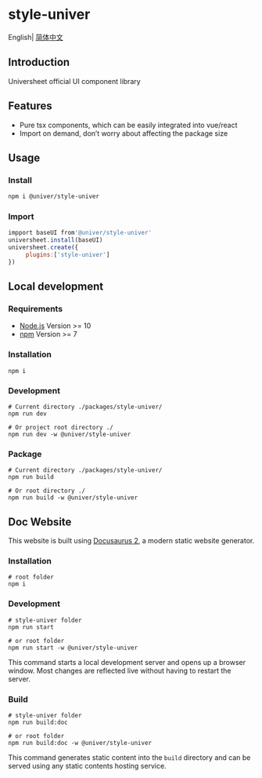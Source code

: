# style-univer

English| [简体中文](./README-zh.md)

## Introduction

Universheet official UI component library

## Features

-   Pure tsx components, which can be easily integrated into vue/react
-   Import on demand, don’t worry about affecting the package size

## Usage

### Install

```bash
npm i @univer/style-univer
```

### Import

```js
impport baseUI from'@univer/style-univer'
universheet.install(baseUI)
universheet.create({
     plugins:['style-univer']
})
```

## Local development

### Requirements

-   [Node.js](https://nodejs.org/en/) Version >= 10
-   [npm](https://www.npmjs.com/) Version >= 7

### Installation

```
npm i
```

### Development

```
# Current directory ./packages/style-univer/
npm run dev

# Or project root directory ./
npm run dev -w @univer/style-univer
```

### Package

```
# Current directory ./packages/style-univer/
npm run build

# Or root directory ./
npm run build -w @univer/style-univer
```

## Doc Website

This website is built using [Docusaurus 2](https://docusaurus.io/), a modern static website generator.

### Installation

```console
# root folder
npm i
```

### Development

```console
# style-univer folder
npm run start

# or root folder
npm run start -w @univer/style-univer
```

This command starts a local development server and opens up a browser window. Most changes are reflected live without having to restart the server.

### Build

```console
# style-univer folder
npm run build:doc

# or root folder
npm run build:doc -w @univer/style-univer
```

This command generates static content into the `build` directory and can be served using any static contents hosting service.
